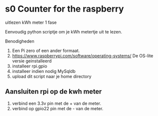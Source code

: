 # s0 Counter for the raspberry
uitlezen kWh meter 1 fase

Eenvoudig python scriptje om je kWh metertje uit te lezen.

Benodigheden 
1. Een Pi zero of een ander formaat.
2. https://www.raspberrypi.com/software/operating-systems/ De OS-lite versie geinstalleerd
3. installeer rpi.gpio
4. installeer indien nodig MySqldb
4. upload dit script naar je home directory

## Aansluiten rpi op de kwh meter
1. verbind een 3.3v pin met de + van de meter.
2. verbind op gpio22 pin met de  - van de meter.